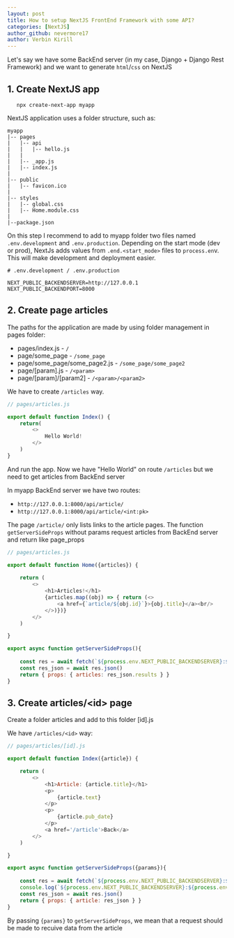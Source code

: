 ```yaml
---
layout: post
title: How to setup NextJS FrontEnd Framework with some API? 
categories: [NextJS]
author_github: nevermore17
author: Verbin Kirill
---
```


Let's say we have some BackEnd server (in my case, Django + Django Rest Framework) and we want to generate `html`/`css` on NextJS

## 1. Create NextJS app
 ``` 
    npx create-next-app myapp
 ```
NextJS application uses a folder structure, such as:
```
myapp
|-- pages
|   |-- api
|   |   |-- hello.js
|   |
|   |-- _app.js
|   |-- index.js
|
|-- public
|   |-- favicon.ico
|  
|-- styles
|   |-- global.css
|   |-- Home.module.css
|
|--package.json

```
On this step I recommend to add to myapp folder two files named `.env.development` and `.env.production`. Depending on the start mode (dev or prod), NextJs adds values from `.end.<start_mode>` files to `process.en`v. This will make development and deployment easier.
``` env
# .env.development / .env.production

NEXT_PUBLIC_BACKENDSERVER=http://127.0.0.1
NEXT_PUBLIC_BACKENDPORT=8000
```
## 2. Create page articles

The paths for the application are made by using folder management in pages folder:
- pages/index.js - `/`
- page/some_page - `/some_page`
- page/some_page/some_page2.js - `/some_page/some_page2`
- page/[param].js - `/<param>`
- page/[param]/[param2] - `/<param>/<param2>`

We have to create `/articles` way. 
```js
// pages/articles.js

export default function Index() {
    return(
        <>
            Hello World!
        </>
    )
}
```
And run the app. Now we have "Hello World" on route `/articles` but we need to get articles from BackEnd server

In myapp BackEnd server we have two routes:
- `http://127.0.0.1:8000/api/article/`
- `http://127.0.0.1:8000/api/article/<int:pk>`

The page `/article/` only lists links to the article pages. 
The function `getServerSideProps` without params request articles from BackEnd server and return like page_props

```js
// pages/articles.js

export default function Home({articles}) {
    
    return (
        <>
            <h1>Articles!</h1>
            {articles.map((obj) => { return (<>
                <a href={`article/${obj.id}`}>{obj.title}</a><br/>
            </>)})}
        </>
    )

}

export async function getServerSideProps(){
    
    const res = await fetch(`${process.env.NEXT_PUBLIC_BACKENDSERVER}:${process.env.NEXT_PUBLIC_BACKENDPORT}/api/article/`)
    const res_json = await res.json()
    return { props: { articles: res_json.results } }
}
```
## 3. Create articles/\<id\> page

Create a folder articles and add to this folder [id].js

We have `/articles/<id>` way:

```js
// pages/articles/[id].js

export default function Index({article}) {

    return (
        <>
            <h1>Article: {article.title}</h1>
            <p>
                {article.text}
            </p>
            <p>
                {article.pub_date}
            </p>
            <a href='/article'>Back</a>
        </>
    )

}

export async function getServerSideProps({params}){
    
    const res = await fetch(`${process.env.NEXT_PUBLIC_BACKENDSERVER}:${process.env.NEXT_PUBLIC_BACKENDPORT}/api/article/${params.pk}`)
    console.log(`${process.env.NEXT_PUBLIC_BACKENDSERVER}:${process.env.NEXT_PUBLIC_BACKENDPORT}/api/article/${params.pk}`)
    const res_json = await res.json()
    return { props: { article: res_json } }
}
```

By passing `{params}` to `getServerSideProps`, we mean that a request should be made to recuive data from the article





















